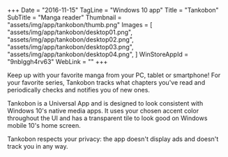 +++
Date = "2016-11-15"
TagLine = "Windows 10 app"
Title = "Tankobon"
SubTitle = "Manga reader"
Thumbnail = "assets/img/app/tankobon/thumb.png"
Images = [
  "assets/img/app/tankobon/desktop01.png",
  "assets/img/app/tankobon/desktop02.png",
  "assets/img/app/tankobon/desktop03.png",
  "assets/img/app/tankobon/desktop04.png",
]
WinStoreAppId = "9nblggh4rv63"
WebLink = ""
+++

Keep up with your favorite manga from your PC, tablet or smartphone! For your favorite series, Tankobon tracks what chapters you've read and periodically checks and notifies you of new ones.

Tankobon is a Universal App and is designed to look consistent with Windows 10's native media apps. It uses your chosen accent color throughout the UI and has a transparent tile to look good on Windows mobile 10's home screen.

Tankobon respects your privacy: the app doesn't display ads and doesn't track you in any way.